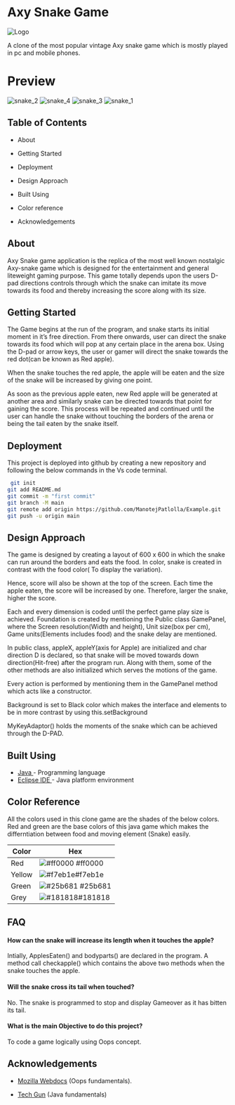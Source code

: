 # Axy Snake Game
![Logo](https://encrypted-tbn0.gstatic.com/images?q=tbn:ANd9GcRneJ-ykE9L2KWZiZDcSODRWdYJN8gxET7Il1cgEF_Qz1bUQl-uSy6A6uP84077Ae8ezm3ChLo_GEQ&usqp=CAU&ec=48600113)

A clone of the most popular vintage Axy snake game which is mostly played in pc and mobile phones.

# Preview 

![snake_2](https://user-images.githubusercontent.com/113198704/234667400-5f2ca216-9ab2-426d-80b1-762b042a7f43.png)
![snake_4](https://user-images.githubusercontent.com/113198704/234667426-f22fe186-7385-4497-b873-8be035983f76.jpg)
![snake_3](https://user-images.githubusercontent.com/113198704/234667443-2bedc6c4-76b6-464e-a467-4a3a3469f4c0.png)
![snake_1](https://user-images.githubusercontent.com/113198704/234667496-41423abd-c68f-4bcc-93fa-e1419ec20bc6.png)







## Table of Contents

 - About
 - Getting Started
 - Deployment 
 
 - Design Approach
 - Built Using
 - Color reference
 

 - Acknowledgements


## About
Axy Snake game application is the replica of the most well known nostalgic Axy-snake game which is designed for the entertainment and general liteweight gaming purpose. This game totally depends upon the users D-pad directions controls through which the snake can imitate its move towards its food and thereby increasing the score along with its size.



## Getting Started
The Game begins at the run of the program, and snake starts its initial moment in it’s free direction. From there onwards, user can direct the snake towards its food which will pop at any certain place in the arena box. Using the D-pad or arrow keys, the user or gamer will direct the snake towards the red dot(can be known as Red apple).

When the snake touches the red apple, the apple will be eaten and the size of the snake will be increased by giving one point. 

 As soon as the previous apple eaten, new Red apple will be generated at another area and similarly snake can be directed towards that point for gaining the score. This process will be repeated and continued until the user can handle the snake without touching the borders of the arena or being the tail eaten by the snake itself.

## Deployment

This project is deployed into github by creating a new repository and following the below commands in the Vs code terminal.

```bash
 git init
git add README.md
git commit -m "first commit"
git branch -M main
git remote add origin https://github.com/ManotejPatlolla/Example.git
git push -u origin main
```

## Design Approach
The game is designed by creating a layout of 600 x 600 in which the snake can run around the borders and eats the food. In color, snake is created in contrast with the food color( To display the variation).

Hence, score will also be shown at the top of the screen. Each time the apple eaten, the score will be increased by one. Therefore, larger the snake, higher the score.

Each and every dimension is coded until the perfect game play size is achieved. Foundation is created by mentioning the Public class GamePanel, where the Screen resolution(Width and height), Unit size(box per cm), Game units(Elements includes food) and the snake delay are mentioned.

In public class, appleX, appleY(axis for Apple) are initialized and char direction D is declared, so that snake will be moved towards down direction(Hit-free) after the program run. Along with them, some of the other methods are also initialized which serves the motions of the game.

Every action is performed by mentioning them in the GamePanel method which acts like a constructor. 

Background is set to Black color which makes the interface and elements to be in more contrast by using this.setBackground 

MyKeyAdaptor() holds the moments of the snake which can be achieved through the D-PAD.


## Built Using
 - [ Java ](https://en.wikipedia.org/wiki/Java_(programming_language)) - Programming language
  - [ Eclipse IDE ](https://eclipseide.org/) - Java platform environment

  ## Color Reference
All the colors used in this clone game are the shades of the below colors. Red and green are the base colors of this java game which makes the differntiation between food and moving element (Snake) easily.

| Color             | Hex                                                                |
| ----------------- | ------------------------------------------------------------------ |
|Red | ![#ff0000 ](https://via.placeholder.com/10/ff0000?text=+) #ff0000  |
| Yellow| ![#f7eb1e](https://via.placeholder.com/10/f7eb1e?text=+)#f7eb1e |
|Green | ![#25b681 ](https://via.placeholder.com/10/25b681?text=+) #25b681  |
| Grey | ![#181818](https://via.placeholder.com/10/181818?text=+)#181818 |





## FAQ

#### How can the snake will increase its length when it touches the apple?

Intially, ApplesEaten() and bodyparts() are declared in the program. A method call checkapple() which contains the above two methods when the snake touches the apple.

#### Will the snake cross its tail when touched?
No. The snake is programmed to stop and display Gameover as it has bitten its tail.


#### What is the main Objective to do this project?
To code a game logically using Oops concept.




## Acknowledgements
 - [Mozilla Webdocs](https://developer.mozilla.org/en-US/) (Oops fundamentals).

 - [Tech Gun](https://www.youtube.com/@TechGun) (Java fundamentals)

